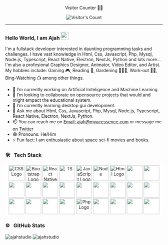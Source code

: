
<p align="center"> Visitor Counter 🕵🏼</p>
<p align="center"><img src="https://profile-counter.glitch.me/{ajahstudio}/count.svg" alt="Visitor's Count" /></p>
<hr>

### Hello World, I am Ajah <img src="https://raw.githubusercontent.com/MartinHeinz/MartinHeinz/master/wave.gif" width="25px">

I'm a fullstack developer interested in daunting programming tasks and challenges. I have vast knowledge in Html, Css, Javascript, Php, Mysql, Node.js, Typescript, React Native, Electron, NextJs, Python and lots more... I'm also a profesional Graphics Designer, Animator, Video Editor, and Artist.
My hobbies include: Gaming 🎮, Reading 📖, Gardening 🧑🏾‍🌾, Work-out 🏋🏾, Bing-Watching 📺 among other things.

- 🔭 I’m currently working on Artificial Imteligence and Machine Learning.
- 👯 I’m looking to collaborate on opensource projects that would and might empact the educational system.
- 🌱 I’m currently learning desktop gui development.
- 💬 Ask me about Html, Css, Javascript, Php, Mysql, Node.js, Typescript, React Native, Electron, NextJs, Python.
- 📫 You can reach me on [Email: ajah@myacessence.com](mailto:ajah@myacessence.com) or message me on [Twitter](https://twitter.com/ChukuAjah)
- 😄 Pronouns: He/Him
- ⚡ Fun fact: I am enthusiastic about space sci-fi movies and books.

### 🛠 &nbsp; Tech Stack
<div align="center" style="background-color:#ffffff;">
  <img src="https://cdn.worldvectorlogo.com/logos/css-3.svg" alt="CSS Logo" width="50" height="50"/>
  <img src="https://cdn.worldvectorlogo.com/logos/bootstrap-4.svg" alt="Bootstrap Logo" width="50" height="50"/>
  <img src="https://cdn.worldvectorlogo.com/logos/react-native-1.svg" alt="React Native" width="50" height="50"/>
  <img src="https://cdn.worldvectorlogo.com/logos/typescript.svg" alt="TS" width="50" height="50"/>
  <img src="https://cdn.worldvectorlogo.com/logos/javascript-1.svg" alt="JavaScript Logo" width="50" height="50"/>
  <img src="https://cdn.worldvectorlogo.com/logos/nodejs-1.svg" alt="Node" width="50" height="50"/>
  <img src="https://cdn.worldvectorlogo.com/logos/html-1.svg" alt="Html Logo" width="50" height="50"/>
  <img src="https://cdn.worldvectorlogo.com/logos/mysql-6.svg" alt="" width="50" height="50"/>
  <img src="https://cdn.worldvectorlogo.com/logos/wordpress-blue.svg" alt="" width="50" height="50"/>
  <img src="https://cdn.worldvectorlogo.com/logos/electron-1.svg" alt="" width="50" height="50"/>
  <img src="https://cdn.worldvectorlogo.com/logos/next-js.svg" alt="" width="50" height="50"/>
  <img src="https://cdn.worldvectorlogo.com/logos/python-4.svg" alt="" width="50" height="50"/>
  <img src="https://cdn.worldvectorlogo.com/logos/github-icon.svg" alt="" width="50" height="50"/>
  <img src="https://cdn.worldvectorlogo.com/logos/visual-studio-code-1.svg" alt="" width="50" height="50"/>
  <img src="https://cdn.worldvectorlogo.com/logos/logo-android.svg" alt="" width="50" height="50"/>
  <img src="https://cdn.worldvectorlogo.com/logos/apple-13.svg" alt="" width="50" height="50"/>
  <img src="https://cdn.worldvectorlogo.com/logos/microsoft-windows-22.svg" alt="" width="50" height="50"/>
  <img src="https://cdn.worldvectorlogo.com/logos/amazon-web-services-2.svg" alt="" width="50" height="50"/>
  <img src="https://cdn.worldvectorlogo.com/logos/adobe-photoshop-2.svg" alt="" width="50" height="50"/>
  <img src="https://cdn.worldvectorlogo.com/logos/coreldraw-gs2019-2.svg" alt="" width="50" height="50"/>
  <img src="https://cdn.worldvectorlogo.com/logos/blender-2.svg" alt="" width="50" height="50"/>
  <img src="https://cdn.worldvectorlogo.com/logos/adobe-illustrator-cc-icon.svg" alt="" width="50" height="50"/>
  <img src="https://cdn.worldvectorlogo.com/logos/php-1.svg" alt="Php Logo" width="50" height="50"/>
  <img src="https://cdn.worldvectorlogo.com/logos/nvidia.svg" alt="" width="50" height="50"/>
  <img src="https://cdn.worldvectorlogo.com/logos/docker.svg" alt="" width="50" height="50"/>
  <img src="https://cdn.worldvectorlogo.com/logos/npm.svg" alt="" width="50" height="50"/>
  <img src="https://cdn.worldvectorlogo.com/logos/yarn.svg" alt="" width="50" height="50"/>
</div>

### ⚙️ &nbsp; GitHub Stats
<!-- <div>
  <a href="https://github.com/ajahstudio">
    <img src="https://github-readme-stats.vercel.app/api?username=ajahstudio&show_icons=true&theme=merko&include_all_commits&count_private=true"/>
 <img src="https://github-readme-stats.vercel.app/api/top-langs/?username=ajahstudio&show_icons=true&theme=merko&include_all_commits&count_private=true"/>
  </a>
</div> -->


<!-- <p><img align="center" src="https://github-readme-stats.vercel.app/api/top-langs?username=berkmehmetguler&show_icons=true&locale=en&layout=compact" alt="berkmehmetguler" /></p> -->

<p>
  <img align="center" src="https://github-readme-stats.vercel.app/api?username=ajahstudio&show_icons=true&locale=en&theme=merko&include_all_commits&count_private=true" alt="ajahstudio" />
  <img align="center" src="https://github-readme-streak-stats.herokuapp.com/?user=ajahstudio&theme=merko&include_all_commits&count_private=true" alt="ajahstudio" />
</p>

<p></p>
